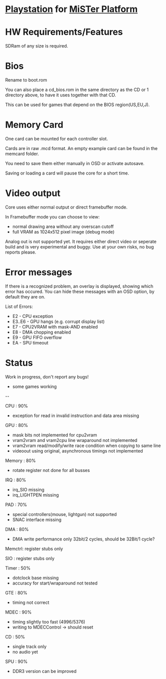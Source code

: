 # [Playstation](https://en.wikipedia.org/wiki/PlayStation_(console)) for [MiSTer Platform](https://github.com/MiSTer-devel/Main_MiSTer/wiki)


# HW Requirements/Features
SDRam of any size is required.

# Bios
Rename to boot.rom

You can also place a cd_bios.rom in the same directory as the CD or 1 directory above, to have it uses together with that CD.

This can be used for games that depend on the BIOS region(US,EU,J).

# Memory Card
One card can be mounted for each controller slot.

Cards are in raw .mcd format. An empty example card can be found in the memcard folder.

You need to save them either manually in OSD or activate autosave. 

Saving or loading a card will pause the core for a short time.

# Video output
Core uses either normal output or direct framebuffer mode.

In Framebuffer mode you can choose to view:
- normal drawing area without any overscan cutoff
- full VRAM as 1024x512 pixel image (debug mode)

Analog out is not supported yet. It requires either direct video or seperate build and is very experimental and buggy. Use at your own risks, no bug reports please.

# Error messages

If there is a recognized problem, an overlay is displayed, showing which error has occured.
You can hide these messages with an OSD option, by default they are on.

List of Errors:
- E2     - CPU exception
- E3..E6 - GPU hangs (e.g. corrupt display list)
- E7     - CPU2VRAM with mask-AND enabled
- E8     - DMA chopping enabled
- E9     - GPU FIFO overflow
- EA     - SPU timeout

# Status

Work in progress, don't report any bugs!

- some games working

--

CPU    : 90%
- exception for read in invalid instruction and data area missing

GPU    : 80%
- mask bits not implemented for cpu2vram
- vram2vram and vram2cpu line wraparound not implemented
- vram2vram read/modify/write race condition when copying to same line
- videoout using original, asynchronous timings not implemented

Memory : 80%
- rotate register not done for all busses

IRQ    : 80%
- irq_SIO missing        
- irq_LIGHTPEN missing

PAD    : 70%
- special controllers(mouse, lightgun) not supported
- SNAC interface missing

DMA    : 80%
- DMA write performance only 32bit/2 cycles, should be 32Bit/1 cycle?

Memctrl: register stubs only

SIO    : register stubs only

Timer  : 50%
- dotclock base missing
- accuracy for start/wraparound not tested

GTE    : 80%
- timing not correct

MDEC   : 90%
- timing slightly too fast (4996/5376)
- writing to MDECControl -> should reset
 
CD     : 50%
- single track only
- no audio yet

SPU    : 90%
- DDR3 version can be improved
